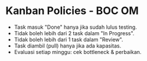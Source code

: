 # Kanban Policies - BOC OM

- Task masuk "Done" hanya jika sudah lulus testing.
- Tidak boleh lebih dari 2 task dalam "In Progress".
- Tidak boleh lebih dari 1 task dalam "Review".
- Task diambil (pull) hanya jika ada kapasitas.
- Evaluasi setiap minggu: cek bottleneck & perbaikan.